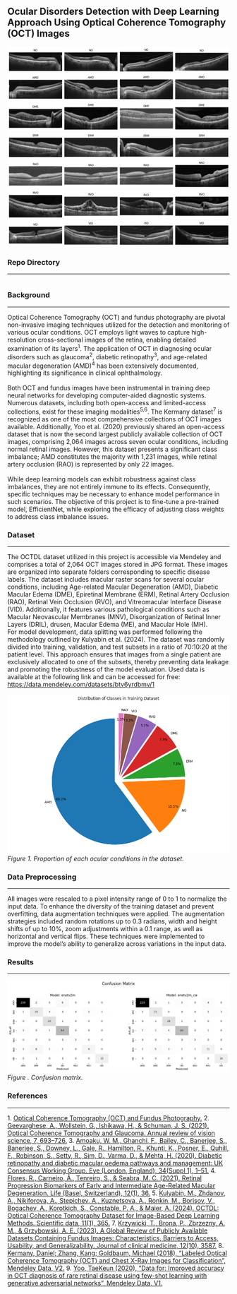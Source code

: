 ## Ocular Disorders Detection with Deep Learning Approach Using Optical Coherence Tomography (OCT) Images

![normal](assets/images/OCT_NO.png)
![amd](assets/images/OCT_AMD.png)
![dme](assets/images/OCT_DME.png)
![erm](assets/images/OCT_ERM.png)
![rao](assets/images/OCT_RAO.png)
![rvo](assets/images/OCT_RVO.png)
![vid](assets/images/OCT_VID.png)

### Repo Directory
---

```

```

### Background
---

<p>
Optical Coherence Tomography (OCT) and fundus photography are pivotal non-invasive imaging techniques utilized for the detection and monitoring of various ocular conditions. OCT employs light waves to capture high-resolution cross-sectional images of the retina, enabling detailed examination of its layers<sup>1</sup>. The application of OCT in diagnosing ocular disorders such as glaucoma<sup>2</sup>, diabetic retinopathy<sup>3</sup>, and age-related macular degeneration (AMD)<sup>4</sup> has been extensively documented, highlighting its significance in clinical ophthalmology.
<br>
<br>
Both OCT and fundus images have been instrumental in training deep neural networks for developing computer-aided diagnostic systems. Numerous datasets, including both open-access and limited-access collections, exist for these imaging modalities<sup>5,6</sup>. The Kermany dataset<sup>7</sup> is recognized as one of the most comprehensive collections of OCT images available. Additionally, Yoo et al. (2020) previously shared an open-access dataset that is now the second largest publicly available collection of OCT images, comprising 2,064 images across seven ocular conditions, including normal retinal images. However, this dataset presents a significant class imbalance; AMD constitutes the majority with 1,231 images, while retinal artery occlusion (RAO) is represented by only 22 images.
<br>
<br>
While deep learning models can exhibit robustness against class imbalances, they are not entirely immune to its effects. Consequently, specific techniques may be necessary to enhance model performance in such scenarios. The objective of this project is to fine-tune a pre-trained model, EfficientNet, while exploring the efficacy of adjusting class weights to address class imbalance issues.
</p>


### Dataset
--- 

<p>
The OCTDL dataset utilized in this project is accessible via Mendeley and comprises a total of 2,064 OCT images stored in JPG format. These images are organized into separate folders corresponding to specific disease labels. The dataset includes macular raster scans for several ocular conditions, including Age-related Macular Degeneration (AMD), Diabetic Macular Edema (DME), Epiretinal Membrane (ERM), Retinal Artery Occlusion (RAO), Retinal Vein Occlusion (RVO), and Vitreomacular Interface Disease (VID). Additionally, it features various pathological conditions such as Macular Neovascular Membranes (MNV), Disorganization of Retinal Inner Layers (DRIL), drusen, Macular Edema (ME), and Macular Hole (MH).
<br>
For model development, data splitting was performed following the methodology outlined by Kulyabin et al. (2024). The dataset was randomly divided into training, validation, and test subsets in a ratio of 70:10:20 at the patient level. This approach ensures that images from a single patient are exclusively allocated to one of the subsets, thereby preventing data leakage and promoting the robustness of the model evaluation. Used data is available at the following link and can be accessed for free: <a href="https://data.mendeley.com/datasets/btv6yrdbmv/1">https://data.mendeley.com/datasets/btv6yrdbmv/1</a>

![class_distribution](assets/images/OCT_class_dist.png)
<i>Figure 1. Proportion of each ocular conditions in the dataset.</i>

</p>

### Data Preprocessing
---

<p>
All images were rescaled to a pixel intensity range of 0 to 1 to normalize the input data. To enhance the diversity of the training dataset and prevent overfitting, data augmentation techniques were applied. The augmentation strategies included random rotations up to 0.3 radians, width and height shifts of up to 10%, zoom adjustments within a 0.1 range, as well as horizontal and vertical flips. These techniques were implemented to improve the model’s ability to generalize across variations in the input data.
</p>


### Results
---

![confusion_matrix](assets/images/confusion_matrix.png)
<i>Figure . Confusion matrix.</i>


### References
---
<p>
1. <a href="https://www.oscarwylee.com.au/glasses/eye/oct-fundus-test?srsltid=AfmBOoqtsC5Dn1sNvNc88jzjnj21SL3oKIPKYHzEMbCqiddTlfRNFmLx">Optical Coherence Tomography (OCT) and Fundus Photography.</a>
2. <a href="https://pubmed.ncbi.nlm.nih.gov/34242054/">Geevarghese, A., Wollstein, G., Ishikawa, H., & Schuman, J. S. (2021). Optical Coherence Tomography and Glaucoma. Annual review of vision science, 7, 693–726.</a>
3. <a href="https://pubmed.ncbi.nlm.nih.gov/32504038/">Amoaku, W. M., Ghanchi, F., Bailey, C., Banerjee, S., Banerjee, S., Downey, L., Gale, R., Hamilton, R., Khunti, K., Posner, E., Quhill, F., Robinson, S., Setty, R., Sim, D., Varma, D., & Mehta, H. (2020). Diabetic retinopathy and diabetic macular oedema pathways and management: UK Consensus Working Group. Eye (London, England), 34(Suppl 1), 1–51.</a>
4. <a href="https://pubmed.ncbi.nlm.nih.gov/35054429/">Flores, R., Carneiro, Â., Tenreiro, S., & Seabra, M. C. (2021). Retinal Progression Biomarkers of Early and Intermediate Age-Related Macular Degeneration. Life (Basel, Switzerland), 12(1), 36.</a>
5. <a href="https://pmc.ncbi.nlm.nih.gov/articles/PMC11009408/#CR8">Kulyabin, M., Zhdanov, A., Nikiforova, A., Stepichev, A., Kuznetsova, A., Ronkin, M., Borisov, V., Bogachev, A., Korotkich, S., Constable, P. A., & Maier, A. (2024). OCTDL: Optical Coherence Tomography Dataset for Image-Based Deep Learning Methods. Scientific data, 11(1), 365.</a>
7. <a href="https://pubmed.ncbi.nlm.nih.gov/37240693/">Krzywicki, T., Brona, P., Zbrzezny, A. M., & Grzybowski, A. E. (2023). A Global Review of Publicly Available Datasets Containing Fundus Images: Characteristics, Barriers to Access, Usability, and Generalizability. Journal of clinical medicine, 12(10), 3587.</a>
8. <a href="https://data.mendeley.com/datasets/rscbjbr9sj/2">Kermany, Daniel; Zhang, Kang; Goldbaum, Michael (2018), “Labeled Optical Coherence Tomography (OCT) and Chest X-Ray Images for Classification”, Mendeley Data, V2.</a>
9. <a href="https://data.mendeley.com/datasets/rscbjbr9sj/2">Yoo, TaeKeun (2020), “Data for: Improved accuracy in OCT diagnosis of rare retinal disease using few-shot learning with generative adversarial networks”, Mendeley Data, V1.</a>
</p>